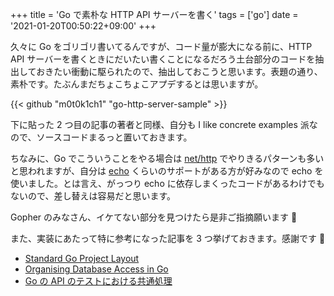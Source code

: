 +++
title = 'Go で素朴な HTTP API サーバーを書く'
tags = ['go']
date = '2021-01-20T00:50:22+09:00'
+++

久々に Go をゴリゴリ書いてるんですが、コード量が膨大になる前に、HTTP API サーバーを書くときにだいたい書くことになるだろう土台部分のコードを抽出しておきたい衝動に駆られたので、抽出しておこうと思います。表題の通り、素朴です。たぶんまだちょこちょこアプデするとは思いますが。

<!-- more -->

{{< github "m0t0k1ch1" "go-http-server-sample" >}}

下に貼った 2 つ目の記事の著者と同様、自分も I like concrete examples 派なので、ソースコードまるっと置いておきます。

ちなみに、Go でこういうことをやる場合は [net/http](https://golang.org/pkg/net/http) でやりきるパターンも多いと思われますが、自分は [echo](https://github.com/labstack/echo) くらいのサポートがある方が好みなので echo を使いました。とは言え、がっつり echo に依存しまくったコードがあるわけでもないので、差し替えは容易だと思います。

Gopher のみなさん、イケてない部分を見つけたら是非ご指摘願います 🙏

また、実装にあたって特に参考になった記事を 3 つ挙げておきます。感謝です 🙏

- [Standard Go Project Layout](https://github.com/golang-standards/project-layout)
- [Organising Database Access in Go](https://www.alexedwards.net/blog/organising-database-access)
- [Go の API のテストにおける共通処理](https://medium.com/@timakin/go-api-testing-173b97fb23ec)
